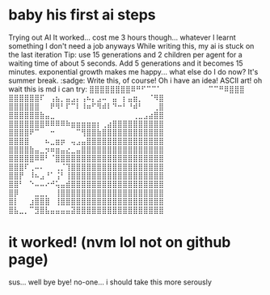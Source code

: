 # baby his first ai steps
Trying out AI
It worked...
cost me 3 hours though...
whatever I learnt something
I don't need a job anyways
While writing this, my ai is stuck on the last iteration
Tip: use 15 generations and 2 children per agent for a waiting time of about 5 seconds. Add 5 generations and it becomes 15 minutes. exponential growth makes me happy...
what else do I do now? It's summer break. :sadge:
Write this, of course!
Oh i have an idea! ASCII art!
oh wait this is md
i can try:
⣿⣿⣿⣿⣿⣿⣿⣿⠿⠛⠋⠉⠉⠁⠀⠀⠀⠀⠀⠀⠀⠀⠀⠉⠉⠛⠿⣿⣿⣿
⣿⣿⣿⣿⣿⣿⠏⠀⢠⣦⡀⣤⣠⡄⢠⠦⡄⣠⠤⠀⣤⠀⡆⣤⣶⡀⠀⠈⠻⣿
⣿⣿⣿⣿⣿⣿⠀⠀⠟⠻⠃⠏⠉⠇⠸⠶⠋⠻⠾⠇⠙⠒⠃⠘⠾⠃⠀⠀⢀⣿
⣿⣿⣿⣿⣿⣿⣷⣤⣀⠀⠀⠀⠀⠀⠀⠀⠀⠀⠀⠀⠀⠀⠀⠀⢀⣀⣠⣴⣿⣿
⣿⣿⣿⣿⣿⣿⣿⠿⠿⠿⠿⠷⣶⣶⣶⣶⣶⡆⢀⣴⣿⣿⣿⣿⣿⣿⣿⣿⣿⣿
⣿⣿⣿⣿⠟⠉⠀⠀⠒⠀⠀⠀⠀⠉⢻⣿⣿⣷⣿⣿⣿⣿⣿⣿⣿⣿⣿⣿⣿⣿
⣿⣿⣿⣿⠀⠀⠀⠦⣀⣶⡶⠀⢤⣠⣤⣿⣿⣿⣿⣿⣿⣿⣿⣿⣿⣿⣿⣿⣿⣿
⣿⣿⣿⣿⣷⣤⣀⡲⠶⣶⣤⣔⣀⣤⣿⣿⣿⣿⣿⣿⣿⣿⣿⣿⣿⣿⣿⣿⣿⣿
⣿⣿⣿⣿⣿⠿⠿⠃⠈⣿⣿⣿⣿⣿⣿⣿⣿⣿⣿⣿⣿⣿⣿⣿⣿⣿⣿⣿⣿⣿
⣿⣿⣿⠏⢀⠤⠄⠀⠀⢀⡈⢹⣿⣿⣿⣿⣿⣿⣿⣿⣿⣿⣿⣿⣿⣿⣿⣿⣿⣿
⣿⣿⡟⠀⠸⠦⣠⠘⠁⢨⠃⢸⣿⣿⣿⣿⣿⣿⣿⣿⣿⣿⣿⣿⣿⣿⣿⣿⣿⣿
⣿⣿⠃⠀⠑⠤⠤⠔⠚⢥⣤⣾⣿⣿⣿⣿⣿⣿⣿⣿⣿⣿⣿⣿⣿⣿⣿⣿⣿⣿
⣿⡿⠀⠀⠀⣀⣀⡀⠀⢸⣿⣿⣿⣿⣿⣿⣿⣿⣿⣿⣿⣿⣿⣿⣿⣿⣿⣿⣿⣿
⣿⡇⠀⠀⣰⣿⣿⣿⠀⢸⣿⣿⣿⣿⣿⣿⣿⣿⣿⣿⣿⣿⣿⣿⣿⣿⣿⣿⣿⣿
⣿⣧⣀⡀⠉⣻⣿⣧⣤⣤⣤⣤⣽⣿⣿⣿⣿⣿⣿⣿⣿⣿⣿⣿⣿⣿⣿⣿⣿⣿
# it worked! (nvm lol not on github page)
sus...
well bye bye!
no-one...
i should take this more serously
